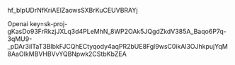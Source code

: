 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

Openai key=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
